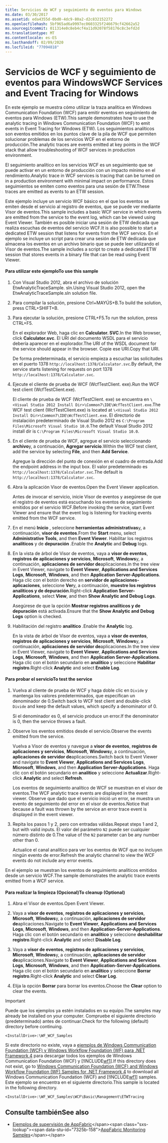 ```yaml
---
title: Servicios de WCF y seguimiento de eventos para Windows
ms.date: 03/30/2017
ms.assetid: eda4355d-0bd0-4dc9-80a2-d2c832152272
ms.openlocfilehash: 5bf965ad6a9997ec0603325f246679cf42662a52
ms.sourcegitcommit: 011314e0c8eb4cf4a11d92078f58176c8c3efd2d
ms.translationtype: MT
ms.contentlocale: es-ES
ms.lasthandoff: 02/09/2020
ms.locfileid: "77094818"
---
```

# <a name="wcf-services-and-event-tracing-for-windows"></a><span data-ttu-id="7325b-102">Servicios de WCF y seguimiento de eventos para Windows</span><span class="sxs-lookup"><span data-stu-id="7325b-102">WCF Services and Event Tracing for Windows</span></span>
<span data-ttu-id="7325b-103">En este ejemplo se muestra cómo utilizar la traza analítica en Windows Communication Foundation (WCF) para emitir eventos en seguimiento de eventos para Windows (ETW).</span><span class="sxs-lookup"><span data-stu-id="7325b-103">This sample demonstrates how to use the analytic tracing in Windows Communication Foundation (WCF) to emit events in Event Tracing for Windows (ETW).</span></span> <span data-ttu-id="7325b-104">Los seguimientos analíticos son eventos emitidos en los puntos clave de la pila de WCF que permiten solucionar problemas de los servicios WCF en el entorno de producción.</span><span class="sxs-lookup"><span data-stu-id="7325b-104">The analytic traces are events emitted at key points in the WCF stack that allow troubleshooting of WCF services in production environment.</span></span>

 <span data-ttu-id="7325b-105">El seguimiento analítico en los servicios WCF es un seguimiento que se puede activar en un entorno de producción con un impacto mínimo en el rendimiento.</span><span class="sxs-lookup"><span data-stu-id="7325b-105">Analytic trace in WCF services is tracing that can be turned on in a production environment with minimal impact on performance.</span></span> <span data-ttu-id="7325b-106">Estos seguimientos se emiten como eventos para una sesión de ETW.</span><span class="sxs-lookup"><span data-stu-id="7325b-106">These traces are emitted as events to an ETW session.</span></span>

 <span data-ttu-id="7325b-107">Este ejemplo incluye un servicio WCF básico en el que los eventos se emiten desde el servicio al registro de eventos, que se puede ver mediante Visor de eventos.</span><span class="sxs-lookup"><span data-stu-id="7325b-107">This sample includes a basic WCF service in which events are emitted from the service to the event log, which can be viewed using Event Viewer.</span></span> <span data-ttu-id="7325b-108">También es posible iniciar una sesión de ETW dedicada que realiza escuchas de eventos del servicio WCF.</span><span class="sxs-lookup"><span data-stu-id="7325b-108">It is also possible to start a dedicated ETW session that listens for events from the WCF service.</span></span> <span data-ttu-id="7325b-109">En el ejemplo se incluye un script para crear una sesión de ETW dedicada que almacena los eventos en un archivo binario que se puede leer utilizando el Visor de eventos.</span><span class="sxs-lookup"><span data-stu-id="7325b-109">The sample includes a script to create a dedicated ETW session that stores events in a binary file that can be read using Event Viewer.</span></span>

#### <a name="to-use-this-sample"></a><span data-ttu-id="7325b-110">Para utilizar este ejemplo</span><span class="sxs-lookup"><span data-stu-id="7325b-110">To use this sample</span></span>

1. <span data-ttu-id="7325b-111">Con Visual Studio 2012, abra el archivo de solución EtwAnalyticTraceSample. sln.</span><span class="sxs-lookup"><span data-stu-id="7325b-111">Using Visual Studio 2012, open the EtwAnalyticTraceSample.sln solution file.</span></span>

2. <span data-ttu-id="7325b-112">Para compilar la solución, presione Ctrl+MAYÚS+B.</span><span class="sxs-lookup"><span data-stu-id="7325b-112">To build the solution, press CTRL+SHIFT+B.</span></span>

3. <span data-ttu-id="7325b-113">Para ejecutar la solución, presione CTRL+F5.</span><span class="sxs-lookup"><span data-stu-id="7325b-113">To run the solution, press CTRL+F5.</span></span>

     <span data-ttu-id="7325b-114">En el explorador Web, haga clic en **Calculator. SVC**.</span><span class="sxs-lookup"><span data-stu-id="7325b-114">In the Web browser, click **Calculator.svc**.</span></span> <span data-ttu-id="7325b-115">El URI del documento WSDL para el servicio debería aparecer en el explorador.</span><span class="sxs-lookup"><span data-stu-id="7325b-115">The URI of the WSDL document for the service should appear in the browser.</span></span> <span data-ttu-id="7325b-116">Copie ese URI.</span><span class="sxs-lookup"><span data-stu-id="7325b-116">Copy that URI.</span></span>

     <span data-ttu-id="7325b-117">De forma predeterminada, el servicio empieza a escuchar las solicitudes en el puerto 1378 `http://localhost:1378/Calculator.svc`.</span><span class="sxs-lookup"><span data-stu-id="7325b-117">By default, the service starts listening for requests on port 1378 `http://localhost:1378/Calculator.svc`.</span></span>

4. <span data-ttu-id="7325b-118">Ejecute el cliente de prueba de WCF (WcfTestClient. exe).</span><span class="sxs-lookup"><span data-stu-id="7325b-118">Run the WCF test client (WcfTestClient.exe).</span></span>

     <span data-ttu-id="7325b-119">El cliente de prueba de WCF (WcfTestClient. exe) se encuentra en `\<Visual Studio 2012 Install Dir>\Common7\IDE\WcfTestClient.exe`.</span><span class="sxs-lookup"><span data-stu-id="7325b-119">The WCF test client (WcfTestClient.exe) is located at `\<Visual Studio 2012 Install Dir>\Common7\IDE\WcfTestClient.exe`.</span></span>  <span data-ttu-id="7325b-120">El directorio de instalación predeterminado de Visual Studio 2012 es `C:\Program Files\Microsoft Visual Studio 10.0`.</span><span class="sxs-lookup"><span data-stu-id="7325b-120">The default Visual Studio 2012 install dir is `C:\Program Files\Microsoft Visual Studio 10.0`.</span></span>

5. <span data-ttu-id="7325b-121">En el cliente de prueba de WCF, agregue el servicio seleccionando **archivo**y, a continuación, **Agregar servicio**.</span><span class="sxs-lookup"><span data-stu-id="7325b-121">Within the WCF test client, add the service by selecting **File**, and then **Add Service**.</span></span>

     <span data-ttu-id="7325b-122">Agregue la dirección del punto de conexión en el cuadro de entrada.</span><span class="sxs-lookup"><span data-stu-id="7325b-122">Add the endpoint address in the input box.</span></span> <span data-ttu-id="7325b-123">El valor predeterminado es `http://localhost:1378/Calculator.svc`.</span><span class="sxs-lookup"><span data-stu-id="7325b-123">The default is `http://localhost:1378/Calculator.svc`.</span></span>

6. <span data-ttu-id="7325b-124">Abra la aplicación Visor de eventos.</span><span class="sxs-lookup"><span data-stu-id="7325b-124">Open the Event Viewer application.</span></span>

     <span data-ttu-id="7325b-125">Antes de invocar el servicio, inicie Visor de eventos y asegúrese de que el registro de eventos está escuchando los eventos de seguimiento emitidos por el servicio WCF.</span><span class="sxs-lookup"><span data-stu-id="7325b-125">Before invoking the service, start Event Viewer and ensure that the event log is listening for tracking events emitted from the WCF service.</span></span>

7. <span data-ttu-id="7325b-126">En el menú **Inicio** , seleccione **herramientas administrativas**y, a continuación, **visor de eventos**.</span><span class="sxs-lookup"><span data-stu-id="7325b-126">From the **Start** menu, select **Administrative Tools**, and then **Event Viewer**.</span></span>  <span data-ttu-id="7325b-127">Habilitar los registros **analíticos** y de **depuración** .</span><span class="sxs-lookup"><span data-stu-id="7325b-127">Enable the **Analytic** and **Debug** logs.</span></span>

8. <span data-ttu-id="7325b-128">En la vista de árbol de Visor de eventos, vaya a **visor de eventos**, **registros de aplicaciones y servicios**, **Microsoft**, **Windows**y, a continuación, **aplicaciones de servidor de**aplicaciones.</span><span class="sxs-lookup"><span data-stu-id="7325b-128">In the tree view in Event Viewer, navigate to **Event Viewer**, **Applications and Services Logs**, **Microsoft**, **Windows**, and then **Application Server-Applications**.</span></span> <span data-ttu-id="7325b-129">Haga clic con el botón derecho en **servidor de aplicaciones-aplicaciones**, seleccione **Ver**y, a continuación, **muestre los registros analíticos y de depuración**.</span><span class="sxs-lookup"><span data-stu-id="7325b-129">Right-click **Application Server-Applications**, select **View**, and then **Show Analytic and Debug Logs**.</span></span>

     <span data-ttu-id="7325b-130">Asegúrese de que la opción **Mostrar registros analíticos y de depuración** está activada.</span><span class="sxs-lookup"><span data-stu-id="7325b-130">Ensure that the **Show Analytic and Debug Logs** option is checked.</span></span>

9. <span data-ttu-id="7325b-131">Habilitación del registro **analítico** .</span><span class="sxs-lookup"><span data-stu-id="7325b-131">Enable the **Analytic** log.</span></span>

     <span data-ttu-id="7325b-132">En la vista de árbol de Visor de eventos, vaya a **visor de eventos**, **registros de aplicaciones y servicios**, **Microsoft**, **Windows**y, a continuación, **aplicaciones de servidor de**aplicaciones.</span><span class="sxs-lookup"><span data-stu-id="7325b-132">In the tree view in Event Viewer, navigate to **Event Viewer**, **Applications and Services Logs**, **Microsoft**, **Windows**, and then **Application Server-Applications**.</span></span> <span data-ttu-id="7325b-133">Haga clic con el botón secundario en **analítico** y seleccione **Habilitar registro**.</span><span class="sxs-lookup"><span data-stu-id="7325b-133">Right-click **Analytic** and select **Enable Log**.</span></span>

#### <a name="to-test-the-service"></a><span data-ttu-id="7325b-134">Para probar el servicio</span><span class="sxs-lookup"><span data-stu-id="7325b-134">To test the service</span></span>

1. <span data-ttu-id="7325b-135">Vuelva al cliente de prueba de WCF y haga doble clic en `Divide` y mantenga los valores predeterminados, que especifican un denominador de 0.</span><span class="sxs-lookup"><span data-stu-id="7325b-135">Switch back to WCF test client and double-click `Divide` and keep the default values, which specify a denominator of 0.</span></span>

     <span data-ttu-id="7325b-136">Si el denominador es 0, el servicio produce un error.</span><span class="sxs-lookup"><span data-stu-id="7325b-136">If the denominator is 0, then the service throws a fault.</span></span>

2. <span data-ttu-id="7325b-137">Observe los eventos emitidos desde el servicio.</span><span class="sxs-lookup"><span data-stu-id="7325b-137">Observe the events emitted from the service.</span></span>

     <span data-ttu-id="7325b-138">Vuelva a Visor de eventos y navegue a **visor de eventos**, **registros de aplicaciones y servicios**, **Microsoft**, **Windows**y, a continuación, **aplicaciones de servidor de**aplicaciones.</span><span class="sxs-lookup"><span data-stu-id="7325b-138">Switch back to Event Viewer and navigate to **Event Viewer**, **Applications and Services Logs**, **Microsoft**, **Windows**, and then **Application Server-Applications**.</span></span> <span data-ttu-id="7325b-139">Haga clic con el botón secundario en **analítico** y seleccione **Actualizar**.</span><span class="sxs-lookup"><span data-stu-id="7325b-139">Right-click **Analytic** and select **Refresh**.</span></span>

     <span data-ttu-id="7325b-140">Los eventos de seguimiento analítico de WCF se muestran en el visor de eventos.</span><span class="sxs-lookup"><span data-stu-id="7325b-140">The WCF analytic trace events are displayed in the event viewer.</span></span> <span data-ttu-id="7325b-141">Observe que dado que el servicio inició un error, se muestra un evento de seguimiento del error en el visor de eventos.</span><span class="sxs-lookup"><span data-stu-id="7325b-141">Notice that because a fault was thrown by the service an error trace event is displayed in the event viewer.</span></span>

3. <span data-ttu-id="7325b-142">Repita los pasos 1 y 2, pero con entradas válidas.</span><span class="sxs-lookup"><span data-stu-id="7325b-142">Repeat steps 1 and 2, but with valid inputs.</span></span> <span data-ttu-id="7325b-143">El valor del parámetro `N2` puede ser cualquier número distinto de 0.</span><span class="sxs-lookup"><span data-stu-id="7325b-143">The value of the `N2` parameter can be any number other than 0.</span></span>

     <span data-ttu-id="7325b-144">Actualice el canal analítico para ver los eventos de WCF que no incluyen ningún evento de error.</span><span class="sxs-lookup"><span data-stu-id="7325b-144">Refresh the analytic channel to view the WCF events do not include any error events.</span></span>

 <span data-ttu-id="7325b-145">En el ejemplo se muestran los eventos de seguimiento analíticos emitidos desde un servicio WCF.</span><span class="sxs-lookup"><span data-stu-id="7325b-145">The sample demonstrates the analytic trace events emitted from a WCF service.</span></span>

#### <a name="to-cleanup-optional"></a><span data-ttu-id="7325b-146">Para realizar la limpieza (Opcional)</span><span class="sxs-lookup"><span data-stu-id="7325b-146">To cleanup (Optional)</span></span>

1. <span data-ttu-id="7325b-147">Abra el Visor de eventos.</span><span class="sxs-lookup"><span data-stu-id="7325b-147">Open Event Viewer.</span></span>

2. <span data-ttu-id="7325b-148">Vaya a **visor de eventos**, **registros de aplicaciones y servicios**, **Microsoft**, **Windows**y, a continuación, **aplicaciones de servidor de**aplicaciones.</span><span class="sxs-lookup"><span data-stu-id="7325b-148">Navigate to **Event Viewer**, **Applications and Services Logs**, **Microsoft**, **Windows**, and then **Application-Server-Applications**.</span></span> <span data-ttu-id="7325b-149">Haga clic con el botón secundario en **analítico** y seleccione **deshabilitar registro**.</span><span class="sxs-lookup"><span data-stu-id="7325b-149">Right-click **Analytic** and select **Disable Log**.</span></span>

3. <span data-ttu-id="7325b-150">Vaya a **visor de eventos**, **registros de aplicaciones y servicios**, **Microsoft**, **Windows**y, a continuación, **aplicaciones de servidor de**aplicaciones.</span><span class="sxs-lookup"><span data-stu-id="7325b-150">Navigate to **Event Viewer**, **Applications and Services Logs**, **Microsoft**, **Windows**, and then **Application-Server-Applications**.</span></span> <span data-ttu-id="7325b-151">Haga clic con el botón secundario en **analítico** y seleccione **Borrar registro**.</span><span class="sxs-lookup"><span data-stu-id="7325b-151">Right-click **Analytic** and select **Clear Log**.</span></span>

4. <span data-ttu-id="7325b-152">Elija la opción **Borrar** para borrar los eventos.</span><span class="sxs-lookup"><span data-stu-id="7325b-152">Choose the **Clear** option to clear the events.</span></span>

> [!IMPORTANT]
> <span data-ttu-id="7325b-153">Puede que los ejemplos ya estén instalados en su equipo.</span><span class="sxs-lookup"><span data-stu-id="7325b-153">The samples may already be installed on your computer.</span></span> <span data-ttu-id="7325b-154">Compruebe el siguiente directorio (predeterminado) antes de continuar.</span><span class="sxs-lookup"><span data-stu-id="7325b-154">Check for the following (default) directory before continuing.</span></span>  
>   
> `<InstallDrive>:\WF_WCF_Samples`  
>   
> <span data-ttu-id="7325b-155">Si este directorio no existe, vaya a [ejemplos de Windows Communication Foundation (WCF) y Windows Workflow Foundation (WF) para .NET Framework 4](https://www.microsoft.com/download/details.aspx?id=21459) para descargar todos los ejemplos de Windows Communication Foundation (WCF) y [!INCLUDE[wf1](../../../../includes/wf1-md.md)].</span><span class="sxs-lookup"><span data-stu-id="7325b-155">If this directory does not exist, go to [Windows Communication Foundation (WCF) and Windows Workflow Foundation (WF) Samples for .NET Framework 4](https://www.microsoft.com/download/details.aspx?id=21459) to download all Windows Communication Foundation (WCF) and [!INCLUDE[wf1](../../../../includes/wf1-md.md)] samples.</span></span> <span data-ttu-id="7325b-156">Este ejemplo se encuentra en el siguiente directorio.</span><span class="sxs-lookup"><span data-stu-id="7325b-156">This sample is located in the following directory.</span></span>  
>   
> `<InstallDrive>:\WF_WCF_Samples\WCF\Basic\Management\ETWTracing`  
  
## <a name="see-also"></a><span data-ttu-id="7325b-157">Consulte también</span><span class="sxs-lookup"><span data-stu-id="7325b-157">See also</span></span>

- <span data-ttu-id="7325b-158">[Ejemplos de supervisión de AppFabric](https://docs.microsoft.com/previous-versions/appfabric/ff383407(v=azure.10))</span><span class="sxs-lookup"><span data-stu-id="7325b-158">[AppFabric Monitoring Samples](https://docs.microsoft.com/previous-versions/appfabric/ff383407(v=azure.10))</span></span>
